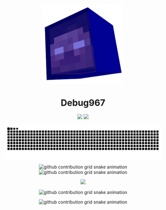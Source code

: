 <div align="center">
  <img src="logo.png" height="256" width="256"/>
<h1>Debug967</h1>
  <p align="center">
  <img src="https://komarev.com/ghpvc/?username=lidongxun967&color=brightgreen&styles=for-the-badge&label=%20%20%20%20%20%20%20%20%20%20%20%20该页总访问次数%20%20%20%20%20%20%20%20%20%20%20%20">
  <a title="github" target="_blank" href="https://github.com/lidongxun967">
  <img src="https://img.shields.io/github/followers/lidongxun967?label=GitHub%20%E5%85%B3%E6%B3%A8&logo=github"></a>
</p>
</div>
<div align="center">
<picture>
  <source media="(prefers-color-scheme: dark)" srcset="https://raw.githubusercontent.com/lidongxun967/lidongxun967/output/github-contribution-grid-snake-dark.svg">
  <source media="(prefers-color-scheme: light)" srcset="https://raw.githubusercontent.com/lidongxun967/lidongxun967/output/github-contribution-grid-snake.svg">
  <img alt="github contribution grid snake animation" src="https://raw.githubusercontent.com/lidongxun967/lidongxun967/output/github-contribution-grid-snake.svg">
</picture></div>

<p align="center">
  <picture>
    <source height="170px" media="(prefers-color-scheme: dark)" srcset="https://github-readme-stats.vercel.app/api?username=lidongxun967&show_icons=true&theme=dark&locale=cn">
    <source height="170px" media="(prefers-color-scheme: light)" srcset="https://github-readme-stats.vercel.app/api?username=lidongxun967&show_icons=true&theme=light&locale=cn">
    <img height="170px" alt="github contribution grid snake animation" src="https://github-readme-stats.vercel.app/api?username=lidongxun967&show_icons=true&locale=cn">
  </picture>
  <picture>
    <source height="170px" media="(prefers-color-scheme: dark)" srcset="https://github-readme-stats.vercel.app/api/top-langs/?username=lidongxun967&layout=compact&locale=cn&theme=dark">
    <source height="170px" media="(prefers-color-scheme: light)" srcset="https://github-readme-stats.vercel.app/api/top-langs/?username=lidongxun967&layout=compact&locale=cn&theme=light">
    <img height="170px" alt="github contribution grid snake animation" src="https://github-readme-stats.vercel.app/api/top-langs/?username=lidongxun967&layout=compact&locale=cn">
  </picture>
</p>

<p align="center">
<img src="https://skillicons.dev/icons?i=cpp,python,html,css,js,ts,wasm,nodejs,npm,pnpm,vue,react,vite,nuxtjs,astro,tailwind,md,bash,powershell,vim,visualstudio,vscode,github,githubactions,cloudflare,workers,vercel,netlify,windows,linux,debian,kali,ubuntu,nginx,docker,ps,xd,qt,git,fastapi,pytorch,terraform,flutter,raspberrypi,arduino,twitter,discord" />
</p>

<p align="center">
  <picture>
    <source height="300px" media="(prefers-color-scheme: dark)" srcset="https://github-readme-activity-graph.vercel.app/graph?username=lidongxun967&custom_title=GitHub%20%E6%B4%BB%E5%8A%A8%E7%BB%9F%E8%AE%A1&theme=github-dark">
    <source height="300px" media="(prefers-color-scheme: light)" srcset="https://github-readme-activity-graph.vercel.app/graph?username=lidongxun967&custom_title=GitHub%20%E6%B4%BB%E5%8A%A8%E7%BB%9F%E8%AE%A1&theme=github-light">
    <img height="300px" alt="github contribution grid snake animation" src="https://github-readme-activity-graph.vercel.app/graph?username=lidongxun967&custom_title=GitHub%20%E6%B4%BB%E5%8A%A8%E7%BB%9F%E8%AE%A1">
  </picture>
</p>

<p align="center">
  <picture>
    <source height="170px" media="(prefers-color-scheme: dark)" srcset="https://streak-stats.demolab.com?user=lidongxun967&theme=dark&locale=zh_Hans&card_width=600">
    <source height="170px" media="(prefers-color-scheme: light)" srcset="https://streak-stats.demolab.com?user=lidongxun967&theme=light&locale=zh_Hans&card_width=600">
    <img height="170px" alt="github contribution grid snake animation" src="https://streak-stats.demolab.com?user=lidongxun967&locale=zh_Hans&card_width=600">
  </picture>
</p>

